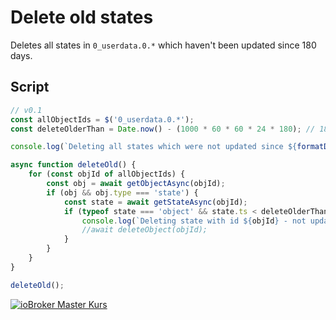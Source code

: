 # Delete old states

Deletes all states in ``0_userdata.0.*`` which haven't been updated since 180 days.

## Script

```javascript
// v0.1
const allObjectIds = $('0_userdata.0.*');
const deleteOlderThan = Date.now() - (1000 * 60 * 60 * 24 * 180); // 180 days

console.log(`Deleting all states which were not updated since ${formatDate(deleteOlderThan, 'DD.MM.YYYY hh:mm:ss')}`)

async function deleteOld() {
    for (const objId of allObjectIds) {
        const obj = await getObjectAsync(objId);
        if (obj && obj.type === 'state') {
            const state = await getStateAsync(objId);
            if (typeof state === 'object' && state.ts < deleteOlderThan) {
                console.log(`Deleting state with id ${objId} - not updated since ${formatDate(state.ts, 'DD.MM.YYYY hh:mm:ss')}`);
                //await deleteObject(objId);
            }
        }
    }
}

deleteOld();
```

[![ioBroker Master Kurs](https://haus-automatisierung.com/images/ads/ioBroker-Kurs.png)](https://haus-automatisierung.com/iobroker-kurs/?refid=iobroker-scripts)
